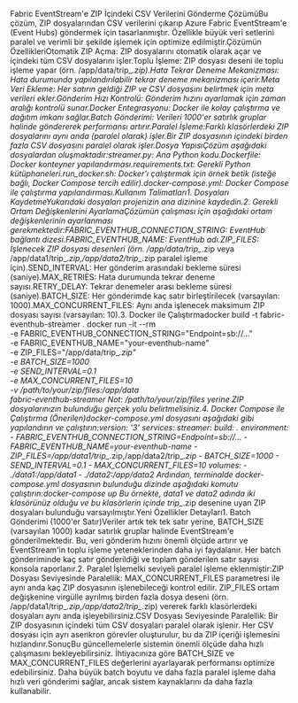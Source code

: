 Fabric EventStream'e ZIP İçindeki CSV Verilerini Gönderme ÇözümüBu çözüm, ZIP dosyalarından CSV verilerini çıkarıp Azure Fabric EventStream'e (Event Hubs) göndermek için tasarlanmıştır. Özellikle büyük veri setlerini paralel ve verimli bir şekilde işlemek için optimize edilmiştir.Çözümün ÖzellikleriOtomatik ZIP Açma: ZIP dosyalarını otomatik olarak açar ve içindeki tüm CSV dosyalarını işler.Toplu İşleme: ZIP dosyası deseni ile toplu işleme yapar (örn. /app/data/trip_*.zip).Hata Tekrar Deneme Mekanizması: Hata durumunda yapılandırılabilir tekrar deneme mekanizması içerir.Meta Veri Ekleme: Her satırın geldiği ZIP ve CSV dosyasını belirtmek için meta verileri ekler.Gönderim Hızı Kontrolü: Gönderim hızını ayarlamak için zaman aralığı kontrolü sunar.Docker Entegrasyonu: Docker ile kolay çalıştırma ve dağıtım imkanı sağlar.Batch Gönderimi: Verileri 1000'er satırlık gruplar halinde göndererek performansı artırır.Paralel İşleme:Farklı klasörlerdeki ZIP dosyalarını aynı anda (paralel olarak) işler.Bir ZIP dosyasının içindeki birden fazla CSV dosyasını paralel olarak işler.Dosya YapısıÇözüm aşağıdaki dosyalardan oluşmaktadır:streamer.py: Ana Python kodu.Dockerfile: Docker konteyner yapılandırması.requirements.txt: Gerekli Python kütüphaneleri.run_docker.sh: Docker'ı çalıştırmak için örnek betik (isteğe bağlı, Docker Compose tercih edilir).docker-compose.yml: Docker Compose ile çalıştırma yapılandırması.Kullanım Talimatları1. Dosyaları KaydetmeYukarıdaki dosyaları projenizin ana dizinine kaydedin.2. Gerekli Ortam Değişkenlerini AyarlamaÇözümün çalışması için aşağıdaki ortam değişkenlerinin ayarlanması gerekmektedir:FABRIC_EVENTHUB_CONNECTION_STRING: EventHub bağlantı dizesi.FABRIC_EVENTHUB_NAME: EventHub adı.ZIP_FILES: İşlenecek ZIP dosyası desenleri (örn. /app/data/trip_*.zip veya /app/data1/trip_*.zip,/app/data2/trip_*.zip paralel işleme için).SEND_INTERVAL: Her gönderim arasındaki bekleme süresi (saniye).MAX_RETRIES: Hata durumunda tekrar deneme sayısı.RETRY_DELAY: Tekrar denemeler arası bekleme süresi (saniye).BATCH_SIZE: Her gönderimde kaç satır birleştirilecek (varsayılan: 1000).MAX_CONCURRENT_FILES: Aynı anda işlenecek maksimum ZIP dosyası sayısı (varsayılan: 10).3. Docker ile Çalıştırmadocker build -t fabric-eventhub-streamer .
docker run -it --rm \
  -e FABRIC_EVENTHUB_CONNECTION_STRING="Endpoint=sb://..." \
  -e FABRIC_EVENTHUB_NAME="your-eventhub-name" \
  -e ZIP_FILES="/app/data/trip_*.zip" \
  -e BATCH_SIZE=1000 \
  -e SEND_INTERVAL=0.1 \
  -e MAX_CONCURRENT_FILES=10 \
  -v /path/to/your/zip/files:/app/data \
  fabric-eventhub-streamer
Not: /path/to/your/zip/files yerine ZIP dosyalarınızın bulunduğu gerçek yolu belirtmelisiniz.4. Docker Compose ile Çalıştırma (Önerilen)docker-compose.yml dosyasını aşağıdaki gibi yapılandırın ve çalıştırın:version: '3'
services:
  streamer:
    build: .
    environment:
      - FABRIC_EVENTHUB_CONNECTION_STRING=Endpoint=sb://...
      - FABRIC_EVENTHUB_NAME=your-eventhub-name
      - ZIP_FILES=/app/data1/trip_*.zip,/app/data2/trip_*.zip
      - BATCH_SIZE=1000
      - SEND_INTERVAL=0.1
      - MAX_CONCURRENT_FILES=10
    volumes:
      - ./data1:/app/data1
      - ./data2:/app/data2
Ardından, terminalde docker-compose.yml dosyasının bulunduğu dizinde aşağıdaki komutu çalıştırın:docker-compose up
Bu örnekte, data1 ve data2 adında iki klasörünüz olduğu ve bu klasörlerin içinde trip_*.zip desenine uyan ZIP dosyaları bulunduğu varsayılmıştır.Yeni Özellikler Detayları1. Batch Gönderimi (1000'er Satır)Veriler artık tek tek satır yerine, BATCH_SIZE (varsayılan 1000) kadar satırlık gruplar halinde EventStream'e gönderilmektedir. Bu, veri gönderim hızını önemli ölçüde artırır ve EventStream'in toplu işleme yeteneklerinden daha iyi faydalanır. Her batch gönderiminde kaç satır gönderildiği ve toplam gönderilen satır sayısı konsola raporlanır.2. Paralel İşlemeİki seviyeli paralel işleme eklenmiştir:ZIP Dosyası Seviyesinde Paralellik: MAX_CONCURRENT_FILES parametresi ile aynı anda kaç ZIP dosyasının işlenebileceği kontrol edilir. ZIP_FILES ortam değişkenine virgülle ayrılmış birden fazla dosya deseni (örn. /app/data1/trip_*.zip,/app/data2/trip_*.zip) vererek farklı klasörlerdeki dosyaları aynı anda işleyebilirsiniz.CSV Dosyası Seviyesinde Paralellik: Bir ZIP dosyasının içindeki tüm CSV dosyaları paralel olarak işlenir. Her CSV dosyası için ayrı asenkron görevler oluşturulur, bu da ZIP içeriği işlemesini hızlandırır.SonuçBu güncellemelerle sistemin önemli ölçüde daha hızlı çalışmasını bekleyebilirsiniz. İhtiyacınıza göre BATCH_SIZE ve MAX_CONCURRENT_FILES değerlerini ayarlayarak performansı optimize edebilirsiniz. Daha büyük batch boyutu ve daha fazla paralel işleme daha hızlı veri gönderimi sağlar, ancak sistem kaynaklarını da daha fazla kullanabilir.
